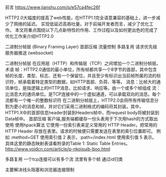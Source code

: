 前言
https://www.jianshu.com/p/e57ca4fec26f


HTTP2.0大幅度的提高了web性能，在HTTP1.1完全语意兼容的基础上，进一步减少了网络的延迟。
实现低延迟高吞吐量。对于前端开发者而言，减少了优化工作。
本文将重点围绕以下几点新特性的作用、工作过程以及如何更出色的完成了优化工作来介绍HTTP2.0

二进制分帧层 (Binary Framing Layer)
首部压缩
流量控制
多路复用
请求优先级
服务器推送 (websocket)


二进制分帧层 
在应用层（HTTP）和传输层（TCP）之间增加一个二进制分帧层。
术语
    帧：HTTP2.0通信的最小单位，所有帧都共享一个8字节的首部，其中包含帧的长度、类型、标志、还有一个保留位，并且至少有标识出当前帧所属的流的标识符，帧承载着特定类型的数据，如HTTP首部、负荷、等等。
    消息：比帧大的通讯单位，是指逻辑上的HTTP消息，比如请求、响应等。由一个或多个帧组成
    流：比消息大的通讯单位。是TCP连接中的一个虚拟通道，可以承载双向的消息。每个流都有一个唯一的整数标识符
在二进制分帧层上，HTTP2.0会将所有传输信息分割为更小的消息和帧，并对它们采用二进制格式的编码将其封装。其中，HTTP1.X中的首部信息header封装到Headers帧中，而request body将被封装到Data帧中。
首部压缩
    客户端,服务端都缓存一份头表用于下次用hash的方式取出使用
    使用hpack算法
    它使用一份索引表来定义常用的 HTTP Header。把常用的 HTTP Header 存放在表里。请求的时候便只需要发送在表里的索引位置即可。
    例如 :method=GET 使用索引值 2 表示，:path=/index.html 使用索引值 5 表示。 具体这里的静态映射表请看附录的Table 1: Static Table Entries。
    http://www.voidcn.com/article/p-nkoisujb-boo.html

多路复用
    一个tcp连接可以有多个流 流里有多个帧 通过id归类


主要解决线头阻塞和浏览器连接限制


